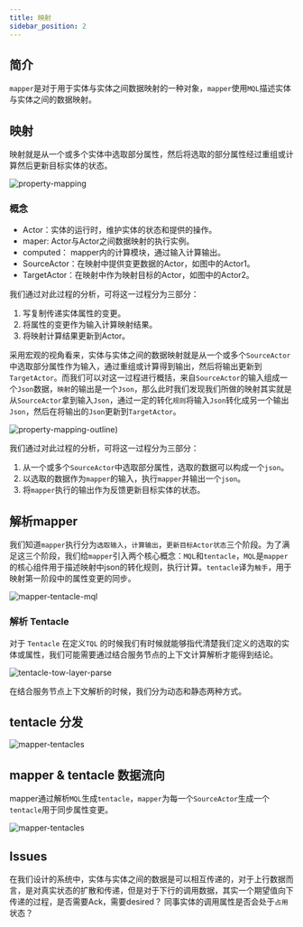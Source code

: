```yaml
---
title: 映射
sidebar_position: 2
---
```




## 简介

`mapper`是对于用于实体与实体之间数据映射的一种对象，`mapper`使用`MQL`描述实体与实体之间的数据映射。



## 映射

映射就是从一个或多个实体中选取部分属性，然后将选取的部分属性经过重组或计算然后更新目标实体的状态。

![property-mapping](/images/core/property-mapping.png)


### 概念

- Actor：实体的运行时，维护实体的状态和提供的操作。
- maper: Actor与Actor之间数据映射的执行实例。
- computed： mapper内的计算模块，通过输入计算输出。
- SourceActor：在映射中提供变更数据的Actor，如图中的Actor1。
- TargetActor：在映射中作为映射目标的Actor，如图中的Actor2。


我们通过对此过程的分析，可将这一过程分为三部分：
1. 写复制传递实体属性的变更。
2. 将属性的变更作为输入计算映射结果。
3. 将映射计算结果更新到Actor。



采用宏观的视角看来，实体与实体之间的数据映射就是从一个或多个`SourceActor`中选取部分属性作为输入，通过重组或计算得到输出，然后将输出更新到`TargetActor`。而我们可以对这一过程进行概括，来自`SourceActor`的输入组成一个`Json`数据，`映射`的输出是一个`Json`，那么此时我们发现我们所做的映射其实就是从`SourceActor`拿到输入`Json`，通过一定的转化`规则`将输入`Json`转化成另一个输出`Json`，然后在将输出的`Json`更新到`TargetActor`。

![property-mapping-outline](/images/core/mapping-outline.png))

我们通过对此过程的分析，可将这一过程分为三部分：
1. 从一个或多个`SourceActor`中选取部分属性，选取的数据可以构成一个`json`。
2. 以选取的数据作为`mapper`的输入，执行`mapper`并输出一个`json`。
3. 将`mapper`执行的输出作为反馈更新目标实体的状态。



## 解析mapper

我们知道`mapper`执行分为`选取输入`，`计算输出`，`更新目标Actor状态`三个阶段。为了满足这三个阶段，我们给`mapper`引入两个核心概念：`MQL`和`tentacle`，`MQL`是`mapper`的核心组件用于描述映射中json的转化规则，执行计算。`tentacle`译为`触手`，用于映射第一阶段中的属性变更的同步。

![mapper-tentacle-mql](/images/core/mapper-tentacle-mql2.png)



<!-- ![mapper-parse](/images/core/mapper-parse.png) -->


### 解析 Tentacle

对于 `Tentacle` 在定义`TQL` 的时候我们有时候就能够指代清楚我们定义的选取的实体或属性，我们可能需要通过结合服务节点的上下文计算解析才能得到结论。

![tentacle-tow-layer-parse](/images/core/tentacle-tow-layer-parse.png)


在结合服务节点上下文解析的时候，我们分为动态和静态两种方式。





## tentacle 分发


![mapper-tentacles](/images/core/mapper-data-directory2.png)


## mapper & tentacle 数据流向

mapper通过解析`MQL`生成`tentacle`，`mapper`为每一个`SourceActor`生成一个`tentacle`用于同步属性变更。

![mapper-tentacles](/images/core/mapper-tentacles.png)





## Issues

在我们设计的系统中，实体与实体之间的数据是可以相互传递的，对于上行数据而言，是对真实状态的扩散和传递，但是对于下行的调用数据，其实一个期望值向下传递的过程，是否需要Ack，需要desired？ 同事实体的调用属性是否会处于`占用`状态？


